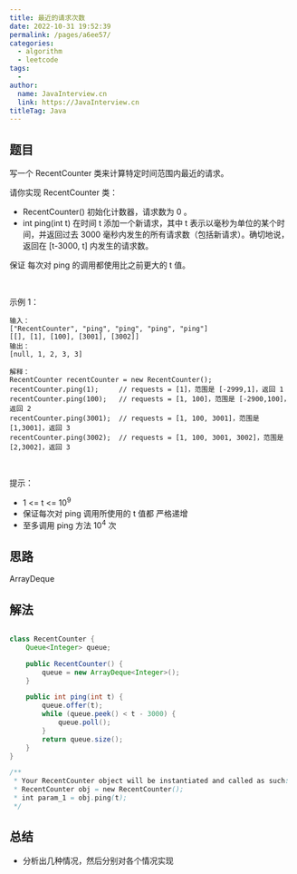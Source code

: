 ```yaml
---
title: 最近的请求次数
date: 2022-10-31 19:52:39
permalink: /pages/a6ee57/
categories:
  - algorithm
  - leetcode
tags:
  - 
author: 
  name: JavaInterview.cn
  link: https://JavaInterview.cn
titleTag: Java
---
```



## 题目

写一个 RecentCounter 类来计算特定时间范围内最近的请求。

请你实现 RecentCounter 类：

- RecentCounter() 初始化计数器，请求数为 0 。
- int ping(int t) 在时间 t 添加一个新请求，其中 t 表示以毫秒为单位的某个时间，并返回过去 3000 毫秒内发生的所有请求数（包括新请求）。确切地说，返回在 [t-3000, t] 内发生的请求数。

保证 每次对 ping 的调用都使用比之前更大的 t 值。

 

示例 1：
    
    输入：
    ["RecentCounter", "ping", "ping", "ping", "ping"]
    [[], [1], [100], [3001], [3002]]
    输出：
    [null, 1, 2, 3, 3]
    
    解释：
    RecentCounter recentCounter = new RecentCounter();
    recentCounter.ping(1);     // requests = [1]，范围是 [-2999,1]，返回 1
    recentCounter.ping(100);   // requests = [1, 100]，范围是 [-2900,100]，返回 2
    recentCounter.ping(3001);  // requests = [1, 100, 3001]，范围是 [1,3001]，返回 3
    recentCounter.ping(3002);  // requests = [1, 100, 3001, 3002]，范围是 [2,3002]，返回 3
 

提示：

- 1 <= t <= 10<sup>9</sup>
- 保证每次对 ping 调用所使用的 t 值都 严格递增
- 至多调用 ping 方法 10<sup>4</sup> 次

## 思路

ArrayDeque

## 解法
```java

class RecentCounter {
    Queue<Integer> queue;

    public RecentCounter() {
        queue = new ArrayDeque<Integer>();
    }

    public int ping(int t) {
        queue.offer(t);
        while (queue.peek() < t - 3000) {
            queue.poll();
        }
        return queue.size();
    }
}

/**
 * Your RecentCounter object will be instantiated and called as such:
 * RecentCounter obj = new RecentCounter();
 * int param_1 = obj.ping(t);
 */
```

## 总结

- 分析出几种情况，然后分别对各个情况实现 
